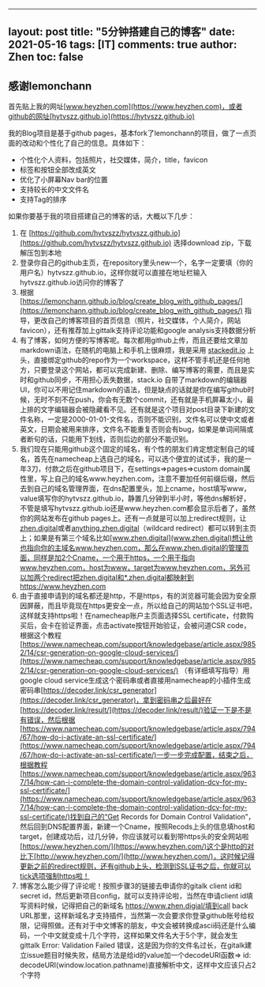 
---
layout: post
title: "5分钟搭建自己的博客"
date:   2021-05-16
tags: [IT]
comments: true
author: Zhen
toc: false
---

## 感谢lemonchann

首先贴上我的网址[www.heyzhen.com](https://www.heyzhen.com)，或者github的网址[hytvszz.github.io](https://hytvszz.github.io)

我的Blog项目是基于github pages，基本fork了lemonchann的项目，做了一点页面的改动和个性化了自己的信息。具体如下：

 - 个性化个人资料，包括照片，社交媒体，简介，title，favicon
 - 标签和按钮全部改成英文
 - 优化了小屏幕Nav bar的位置
 - 支持较长的中文文件名
 - 支持Tag的排序

如果你要基于我的项目搭建自己的博客的话，大概以下几步：

 1. 在 [https://github.com/hytvszz/hytvszz.github.io](https://github.com/hytvszz/hytvszz.github.io) 选择download zip，下载解压包到本地
 2. 登录你自己的github主页，在repository里头new一个，名字一定要填（你的用户名）hytvszz.github.io，这样你就可以直接在地址栏输入 hytvszz.github.io访问你的博客了
 3. 根据 [https://lemonchann.github.io/blog/create_blog_with_github_pages/](https://lemonchann.github.io/blog/create_blog_with_github_pages/) 指导，更改自己的博客项目的首页信息（照片，社交媒体，个人简介，网站favicon），还有推荐加上gittalk支持评论功能和google analysis支持数据分析
 4. 有了博客，如何方便的写博客呢。每次都用github上传，而且还要给文章加markdown语法，在随机的电脑上和手机上很麻烦，我是采用 [stackedit.io](http://stackedit.io) 上头，直接绑定github的repo作为一个workspace，这样不管手机还是任何地方，只要登录这个网站，都可以完成新建、删除、编写博客的需要，而且是实时和github同步，不用担心丢失数据，stack.io 自带了markdown的编辑器UI，你可以不用记住markdown的语法，但是缺点的话就是你在编写github时候，无时不刻不在push，你会有无数个commit，还有就是手机屏幕太小，最上排的文字编辑器会被隐藏看不见。还有就是这个项目对post目录下新建的文件名称，一定是2000-01-01-文件名，否则不能识别，文件名可以使中文或者英文，日期会被用来排序，文件名不能重复否则会有bug，如果是单词间隔或者断句的话，只能用下划线，否则后边的部分不能识别。
 5. 我们现在只能用github这个固定的域名，有个性的朋友们肯定想定制自己的域名，首先在namecheap上选自己的域名，可以选个便宜的试试手，我的是一年3刀，付款之后在github项目下，在settings=>pages=>custom domain属性里，写上自己的域名www.heyzhen.com，注意不要加任何前缀后缀，然后去到自己的域名管理界面，在dns配置里头，加上cname，host填写www，value填写你的hytvszz.github.io，静置几分钟到半小时，等他dns解析好，不管是填写hytvszz.github.io还是www.heyzhen.com都会显示后者了，虽然你的网站发布在github pages上。还有一点就是可以加上redirect规则，让[zhen.digital](http://zhen.digital)或者[anything.zhen.digital](http://anything.zhen.digital)（wildcard redirect）都可以转到主页上；如果是有第三个域名比如[www.zhen.digital](www.zhen.digital)想让他也指向你的主域名www.heyzhen.com，那么在www.zhen.digital的管理页面，同样是加2个Cname，一个用于https，一个用于指向www.heyzhen.com，host为www，target为www.heyzhen.com，另外可以加两个redirect把zhen.digital和*.zhen.digital都映射到https://www.heyzhen.com
 6. 由于直接申请到的域名都还是http，不是https，有的浏览器可能会因为安全原因屏蔽，而且毕竟现在https更安全一点，所以给自己的网站加个SSL证书吧，这样就支持https啦！在namecheap账户主页面选择SSL certificate，付款购买后，会卡在验证界面，点击activate按钮开始验证，会被问道CSR code，根据这个教程[https://www.namecheap.com/support/knowledgebase/article.aspx/9852/14/csr-generation-on-google-cloud-services/](https://www.namecheap.com/support/knowledgebase/article.aspx/9852/14/csr-generation-on-google-cloud-services/) （有详细填写指导）用google cloud service生成这个密码串或者直接用namecheap的小插件生成密码串[https://decoder.link/csr_generator](https://decoder.link/csr_generator)，拿到密码串之后最好在[https://decoder.link/result/](https://decoder.link/result/)验证一下是不是有错误，然后根据[https://www.namecheap.com/support/knowledgebase/article.aspx/794/67/how-do-i-activate-an-ssl-certificate/](https://www.namecheap.com/support/knowledgebase/article.aspx/794/67/how-do-i-activate-an-ssl-certificate/)一步一步完成配置，结束之后，根据教程[https://www.namecheap.com/support/knowledgebase/article.aspx/9637/14/how-can-i-complete-the-domain-control-validation-dcv-for-my-ssl-certificate/](https://www.namecheap.com/support/knowledgebase/article.aspx/9637/14/how-can-i-complete-the-domain-control-validation-dcv-for-my-ssl-certificate/)找到自己的“Get Records for Domain Control Validation”，然后回到DNS配置界面，新建一个Cname，按照Recods上头的信息填host和target，创建成功后，过几分钟，你应该就可以看到带https头的安全网站啦[https://www.heyzhen.com/](https://www.heyzhen.com/)这个是http的对比下[http://www.heyzhen.com/](http://www.heyzhen.com/)，这时候记得更新之前的redirect规则，还有github上头，检测到SSL证书之后，你就可以tick选项强制https啦！
 7. 博客怎么能少得了评论呢！按照步骤3的链接去申请你的gitalk client id和secret id，然后更新项目config，就可以支持评论啦，当然在申请client id填写资料时候，记得把自己的新域名 https://www.zhen.digial/填到call back URL那里，这样新域名才支持插件，当然第一次会要求你登录github账号给权限，记得照做。还有对于中文博客的朋友，中文会被转换成ascii码还是什么编码，一个中文就变成十几个字符，这样如果文件名大于5个字，就会发生 gittalk Error: Validation Failed 错误，这是因为你的文件名过长，在gitalk建立issue题目时候失败，结局方法是给id的value加一个decodeURI函数=> id: decodeURI(window.location.pathname)直接解析中文，这样中文应该只占2个字符



<!--stackedit_data:
eyJoaXN0b3J5IjpbMTg3MjUwNzY0MiwxMTIyMDMyMDM0LDE1Nz
k0MjgzNTIsLTY3NDMwNTY1Miw1MzMyMTUyNjYsODQyMjI2OTY4
XX0=
-->